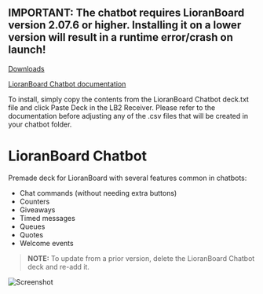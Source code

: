 ## **IMPORTANT:** The chatbot requires LioranBoard version 2.07.6 or higher. Installing it on a lower version will result in a runtime error/crash on launch!

[Downloads](https://github.com/Melonax/LioranBoard-Chatbot/releases)

[LioranBoard Chatbot documentation](https://github.com/Melonax/LioranBoard-Chatbot/blob/main/LioranBoard%20Chatbot%20Documentation.pdf)

To install, simply copy the contents from the LioranBoard Chatbot deck.txt file and click Paste Deck in the LB2 Receiver. Please refer to the documentation before adjusting any of the .csv files that will be created in your chatbot folder.

# LioranBoard Chatbot
Premade deck for LioranBoard with several features common in chatbots:

* Chat commands (without needing extra buttons)
* Counters
* Giveaways
* Timed messages
* Queues
* Quotes
* Welcome events

> **NOTE:** To update from a prior version, delete the LioranBoard Chatbot deck and re-add it.

![Screenshot](https://i.imgur.com/A8WZ69u.jpeg)
